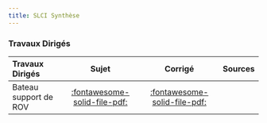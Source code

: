 ```yaml
---
title: SLCI Synthèse 
---
```




### Travaux Dirigés 
 
| Travaux Dirigés | Sujet | Corrigé | Sources  | 
| :-------------- | :---: | :-----: | :------: | 
| Bateau support de ROV | [:fontawesome-solid-file-pdf:](https://github.com/xpessoles/ALL_PDF/blob/main/PDF/Cy_01_Ch_02_Sy_TD_01_SupportRov_Sujet.pdf) | [:fontawesome-solid-file-pdf:](https://github.com/xpessoles/ALL_PDF/blob/main/PDF/Cy_01_Ch_02_Sy_TD_01_SupportRov_Corrige.pdf) | | Robot pour la chirurgie endoscopique | [:fontawesome-solid-file-pdf:](https://github.com/xpessoles/ALL_PDF/blob/main/PDF/Cy_01_Ch_02_Sy_TD_02_Endoscope_Sujet.pdf) | [:fontawesome-solid-file-pdf:](https://github.com/xpessoles/ALL_PDF/blob/main/PDF/Cy_01_Ch_02_Sy_TD_02_Endoscope_Corrige.pdf) | [:material-github:](https://github.com/xpessoles/PSI_Cy_01_ModelisationSystemes/tree/main/Ch_02_RevisionsSLCI/Cy_01_Ch_02_Sy_TD_02_Endoscope) | 



